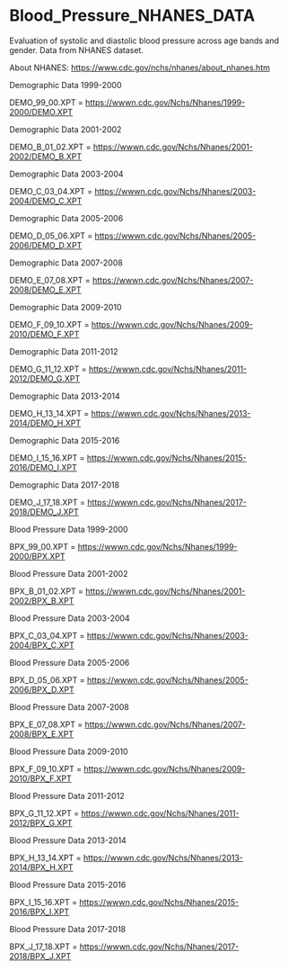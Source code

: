 # Blood_Pressure_NHANES_DATA
Evaluation of systolic and diastolic blood pressure across age bands and gender. Data from NHANES dataset.

About NHANES: https://www.cdc.gov/nchs/nhanes/about_nhanes.htm

Demographic Data 1999-2000

DEMO_99_00.XPT = https://wwwn.cdc.gov/Nchs/Nhanes/1999-2000/DEMO.XPT

Demographic Data 2001-2002

DEMO_B_01_02.XPT = https://wwwn.cdc.gov/Nchs/Nhanes/2001-2002/DEMO_B.XPT

Demographic Data 2003-2004

DEMO_C_03_04.XPT = https://wwwn.cdc.gov/Nchs/Nhanes/2003-2004/DEMO_C.XPT

Demographic Data 2005-2006

DEMO_D_05_06.XPT = https://wwwn.cdc.gov/Nchs/Nhanes/2005-2006/DEMO_D.XPT

Demographic Data 2007-2008

DEMO_E_07_08.XPT = https://wwwn.cdc.gov/Nchs/Nhanes/2007-2008/DEMO_E.XPT

Demographic Data 2009-2010

DEMO_F_09_10.XPT = https://wwwn.cdc.gov/Nchs/Nhanes/2009-2010/DEMO_F.XPT

Demographic Data 2011-2012

DEMO_G_11_12.XPT = https://wwwn.cdc.gov/Nchs/Nhanes/2011-2012/DEMO_G.XPT

Demographic Data 2013-2014

DEMO_H_13_14.XPT = https://wwwn.cdc.gov/Nchs/Nhanes/2013-2014/DEMO_H.XPT

Demographic Data 2015-2016

DEMO_I_15_16.XPT = https://wwwn.cdc.gov/Nchs/Nhanes/2015-2016/DEMO_I.XPT

Demographic Data 2017-2018

DEMO_J_17_18.XPT = https://wwwn.cdc.gov/Nchs/Nhanes/2017-2018/DEMO_J.XPT

Blood Pressure Data 1999-2000

BPX_99_00.XPT   = https://wwwn.cdc.gov/Nchs/Nhanes/1999-2000/BPX.XPT

Blood Pressure Data 2001-2002

BPX_B_01_02.XPT = https://wwwn.cdc.gov/Nchs/Nhanes/2001-2002/BPX_B.XPT

Blood Pressure Data 2003-2004

BPX_C_03_04.XPT = https://wwwn.cdc.gov/Nchs/Nhanes/2003-2004/BPX_C.XPT

Blood Pressure Data 2005-2006

BPX_D_05_06.XPT = https://wwwn.cdc.gov/Nchs/Nhanes/2005-2006/BPX_D.XPT

Blood Pressure Data 2007-2008

BPX_E_07_08.XPT = https://wwwn.cdc.gov/Nchs/Nhanes/2007-2008/BPX_E.XPT

Blood Pressure Data 2009-2010

BPX_F_09_10.XPT = https://wwwn.cdc.gov/Nchs/Nhanes/2009-2010/BPX_F.XPT

Blood Pressure Data 2011-2012

BPX_G_11_12.XPT = https://wwwn.cdc.gov/Nchs/Nhanes/2011-2012/BPX_G.XPT

Blood Pressure Data 2013-2014

BPX_H_13_14.XPT = https://wwwn.cdc.gov/Nchs/Nhanes/2013-2014/BPX_H.XPT

Blood Pressure Data 2015-2016

BPX_I_15_16.XPT = https://wwwn.cdc.gov/Nchs/Nhanes/2015-2016/BPX_I.XPT

Blood Pressure Data 2017-2018

BPX_J_17_18.XPT = https://wwwn.cdc.gov/Nchs/Nhanes/2017-2018/BPX_J.XPT

